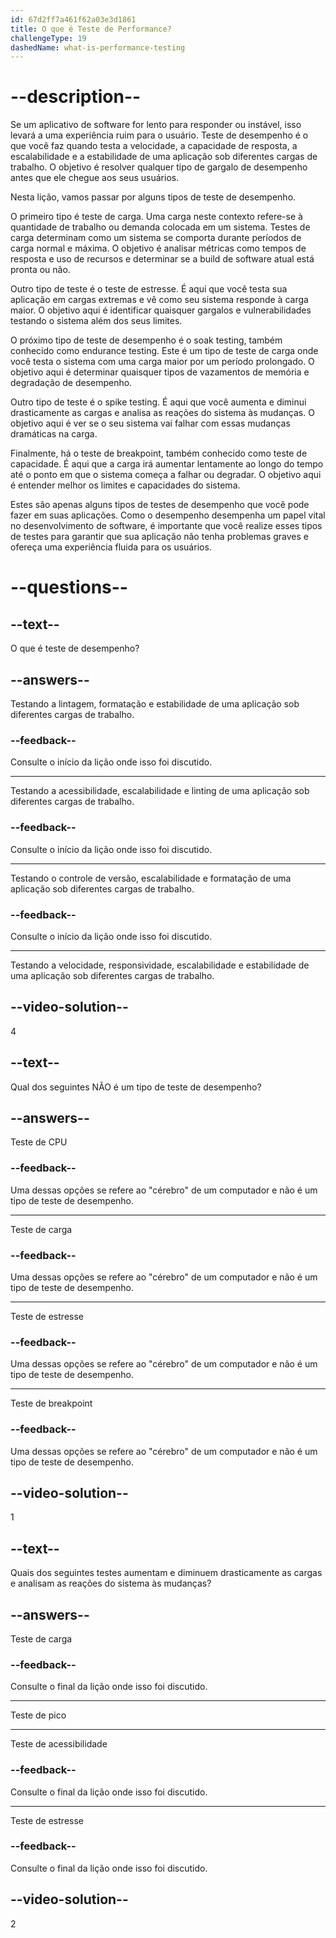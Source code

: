 ```yaml
---
id: 67d2ff7a461f62a03e3d1861
title: O que é Teste de Performance?
challengeType: 19
dashedName: what-is-performance-testing
---
```


# --description--

Se um aplicativo de software for lento para responder ou instável, isso levará a uma experiência ruim para o usuário. Teste de desempenho é o que você faz quando testa a velocidade, a capacidade de resposta, a escalabilidade e a estabilidade de uma aplicação sob diferentes cargas de trabalho. O objetivo é resolver qualquer tipo de gargalo de desempenho antes que ele chegue aos seus usuários.

Nesta lição, vamos passar por alguns tipos de teste de desempenho.

O primeiro tipo é teste de carga. Uma carga neste contexto refere-se à quantidade de trabalho ou demanda colocada em um sistema. Testes de carga determinam como um sistema se comporta durante períodos de carga normal e máxima. O objetivo é analisar métricas como tempos de resposta e uso de recursos e determinar se a build de software atual está pronta ou não.

Outro tipo de teste é o teste de estresse. É aqui que você testa sua aplicação em cargas extremas e vê como seu sistema responde à carga maior. O objetivo aqui é identificar quaisquer gargalos e vulnerabilidades testando o sistema além dos seus limites.

O próximo tipo de teste de desempenho é o soak testing, também conhecido como endurance testing. Este é um tipo de teste de carga onde você testa o sistema com uma carga maior por um período prolongado. O objetivo aqui é determinar quaisquer tipos de vazamentos de memória e degradação de desempenho.

Outro tipo de teste é o spike testing. É aqui que você aumenta e diminui drasticamente as cargas e analisa as reações do sistema às mudanças. O objetivo aqui é ver se o seu sistema vai falhar com essas mudanças dramáticas na carga.

Finalmente, há o teste de breakpoint, também conhecido como teste de capacidade. É aqui que a carga irá aumentar lentamente ao longo do tempo até o ponto em que o sistema começa a falhar ou degradar. O objetivo aqui é entender melhor os limites e capacidades do sistema.

Estes são apenas alguns tipos de testes de desempenho que você pode fazer em suas aplicações. Como o desempenho desempenha um papel vital no desenvolvimento de software, é importante que você realize esses tipos de testes para garantir que sua aplicação não tenha problemas graves e ofereça uma experiência fluida para os usuários.

# --questions--

## --text--

O que é teste de desempenho?

## --answers--

Testando a lintagem, formatação e estabilidade de uma aplicação sob diferentes cargas de trabalho.

### --feedback--

Consulte o início da lição onde isso foi discutido.

---

Testando a acessibilidade, escalabilidade e linting de uma aplicação sob diferentes cargas de trabalho.

### --feedback--

Consulte o início da lição onde isso foi discutido.

---

Testando o controle de versão, escalabilidade e formatação de uma aplicação sob diferentes cargas de trabalho.

### --feedback--

Consulte o início da lição onde isso foi discutido.

---

Testando a velocidade, responsividade, escalabilidade e estabilidade de uma aplicação sob diferentes cargas de trabalho.

## --video-solution--

4

## --text--

Qual dos seguintes NÃO é um tipo de teste de desempenho?

## --answers--

Teste de CPU

### --feedback--

Uma dessas opções se refere ao "cérebro" de um computador e não é um tipo de teste de desempenho.

---

Teste de carga

### --feedback--

Uma dessas opções se refere ao "cérebro" de um computador e não é um tipo de teste de desempenho.

---

Teste de estresse

### --feedback--

Uma dessas opções se refere ao "cérebro" de um computador e não é um tipo de teste de desempenho.

---

Teste de breakpoint

### --feedback--

Uma dessas opções se refere ao "cérebro" de um computador e não é um tipo de teste de desempenho.

## --video-solution--

1

## --text--

Quais dos seguintes testes aumentam e diminuem drasticamente as cargas e analisam as reações do sistema às mudanças?

## --answers--

Teste de carga

### --feedback--

Consulte o final da lição onde isso foi discutido.

---

Teste de pico

---

Teste de acessibilidade

### --feedback--

Consulte o final da lição onde isso foi discutido.

---

Teste de estresse

### --feedback--

Consulte o final da lição onde isso foi discutido.

## --video-solution--

2
